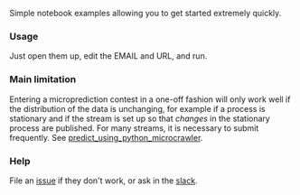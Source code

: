 Simple notebook examples allowing you to get started extremely quickly.

### Usage

Just open them up, edit the EMAIL and URL, and run. 

### Main limitation

Entering a microprediction contest in a one-off fashion will only work well if the distribution of the data is unchanging, for example if a
process is stationary and if the stream is set up so that *changes* in the stationary process are published. For many streams, it is necessary to submit frequently. See [predict_using_python_microcrawler](https://microprediction.github.io/microprediction/predict-using-python-microcrawler.html). 

### Help

File an [issue](https://github.com/microprediction/microprediction/issues) if they don't work, or ask in the [slack](https://microprediction.github.io/microprediction/slack.html).
